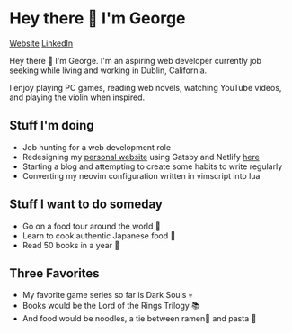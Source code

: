 # Hey there 👋 I'm George

[Website](https://geyokoyama.github.io/) [LinkedIn](https://www.linkedin.com/in/georgeyokoyama/)

Hey there 👋 I'm George. I'm an aspiring web developer currently job seeking while living and working in Dublin, California.

I enjoy playing PC games, reading web novels, watching YouTube videos, and playing the violin when inspired.

## Stuff I'm doing
* Job hunting for a web development role
* Redesigning my [personal website](https://geyokoyama.github.io/) using Gatsby and Netlify [here](https://www.geyokoyama.com/)
* Starting a blog and attempting to create some habits to write regularly
* Converting my neovim configuration written in vimscript into lua

## Stuff I want to do someday
* Go on a food tour around the world 🍖
* Learn to cook authentic Japanese food 🍱
* Read 50 books in a year 📖

## Three Favorites
* My favorite game series so far is Dark Souls 💀
* Books would be the Lord of the Rings Trilogy 📚
* And food would be noodles, a tie between ramen🍜 and pasta 🍝
